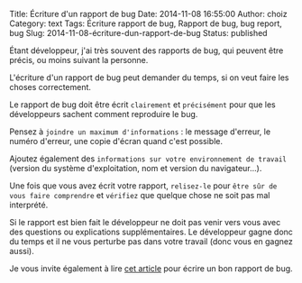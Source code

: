 Title: Écriture d'un rapport de bug
Date: 2014-11-08 16:55:00
Author: choiz
Category: text
Tags: Écriture rapport de bug, Rapport de bug, bug report, bug
Slug: 2014-11-08-écriture-dun-rapport-de-bug
Status: published

Étant développeur, j'ai très souvent des rapports de bug, qui peuvent
être précis, ou moins suivant la personne.

L'écriture d'un rapport de bug peut demander du temps, si on veut faire
les choses correctement.

Le rapport de bug doit être écrit `clairement` et `précisément` pour
que les développeurs sachent comment reproduire le bug.

Pensez à `joindre un maximum d'informations` : le message d'erreur, le
numéro d'erreur, une copie d'écran quand c'est possible.

Ajoutez également des `informations sur votre environnement de
travail` (version du système d'exploitation, nom et version du
navigateur…).

Une fois que vous avez écrit votre rapport, `relisez-le` pour `être
sûr de vous faire comprendre` et `vérifiez` que quelque chose ne soit
pas mal interprété.

Si le rapport est bien fait le développeur ne doit pas venir vers vous
avec des questions ou explications supplémentaires. Le développeur gagne
donc du temps et il ne vous perturbe pas dans votre travail (donc vous
en gagnez aussi).

Je vous invite également à lire [cet
article](http://www.chiark.greenend.org.uk/~sgtatham/bugs-fr.html) pour
écrire un bon rapport de bug.
